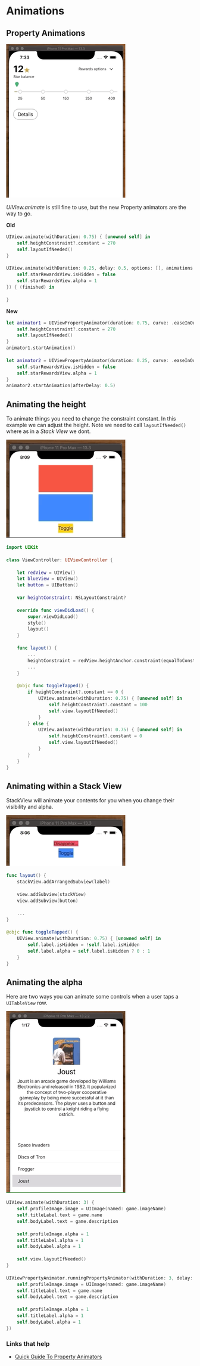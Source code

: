 # Animations

## Property Animations

![](images/old-new.gif)

_UIView.animate_ is still fine to use, but the new Property animators are the way to go.

**Old**

```swift
UIView.animate(withDuration: 0.75) { [unowned self] in
    self.heightConstraint?.constant = 270
    self.layoutIfNeeded()
}

UIView.animate(withDuration: 0.25, delay: 0.5, options: [], animations: {
    self.starRewardsView.isHidden = false
    self.starRewardsView.alpha = 1
}) { (finished) in

}
```

**New**

```swift
let animator1 = UIViewPropertyAnimator(duration: 0.75, curve: .easeInOut) {
    self.heightConstraint?.constant = 270
    self.layoutIfNeeded()
}
animator1.startAnimation()

let animator2 = UIViewPropertyAnimator(duration: 0.25, curve: .easeInOut) {
    self.starRewardsView.isHidden = false
    self.starRewardsView.alpha = 1
}
animator2.startAnimation(afterDelay: 0.5)
```

## Animating the height

To animate things you need to change the constraint constant. In this example we can adjust the height. Note we need to call `layoutIfNeeded()` where as in a _Stack View_ we dont.

![](images/height.gif)

```swift
import UIKit

class ViewController: UIViewController {

    let redView = UIView()
    let blueView = UIView()
    let button = UIButton()
    
    var heightConstraint: NSLayoutConstraint?
    
    override func viewDidLoad() {
        super.viewDidLoad()
        style()
        layout()
    }
    
    func layout() {
    	...
        heightConstraint = redView.heightAnchor.constraint(equalToConstant: 100)
        ...
    }
    
    @objc func toggleTapped() {
        if heightConstraint?.constant == 0 {
            UIView.animate(withDuration: 0.75) { [unowned self] in
                self.heightConstraint?.constant = 100
                self.view.layoutIfNeeded()
            }
        } else {
            UIView.animate(withDuration: 0.75) { [unowned self] in
                self.heightConstraint?.constant = 0
                self.view.layoutIfNeeded()
            }
        }
    }
}
```


## Animating within a Stack View

StackView will animate your contents for you when you change their visibility and alpha.

![](images/stackView.gif)

```swift
func layout() {
    stackView.addArrangedSubview(label)
    
    view.addSubview(stackView)
    view.addSubview(button)
    
    ...
}
    
@objc func toggleTapped() {
    UIView.animate(withDuration: 0.75) { [unowned self] in
        self.label.isHidden = !self.label.isHidden
        self.label.alpha = self.label.isHidden ? 0 : 1
    }
}
```


## Animating the alpha

Here are two ways you can animate some controls when a user taps a `UITableView` row.

![](images/games-demo.gif)

```swift
UIView.animate(withDuration: 3) {
    self.profileImage.image = UIImage(named: game.imageName)
    self.titleLabel.text = game.name
    self.bodyLabel.text = game.description

    self.profileImage.alpha = 1
    self.titleLabel.alpha = 1
    self.bodyLabel.alpha = 1

    self.view.layoutIfNeeded()
}

UIViewPropertyAnimator.runningPropertyAnimator(withDuration: 3, delay: 0, options: [], animations: {
    self.profileImage.image = UIImage(named: game.imageName)
    self.titleLabel.text = game.name
    self.bodyLabel.text = game.description

    self.profileImage.alpha = 1
    self.titleLabel.alpha = 1
    self.bodyLabel.alpha = 1
})
```

### Links that help

- [Quick Guide To Property Animators](https://useyourloaf.com/blog/quick-guide-to-property-animators/)
